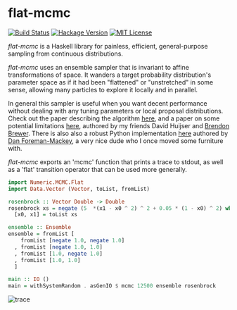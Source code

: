 # flat-mcmc

[![Build Status](https://secure.travis-ci.org/jtobin/flat-mcmc.png)](http://travis-ci.org/jtobin/flat-mcmc)
[![Hackage Version](https://img.shields.io/hackage/v/flat-mcmc.svg)](http://hackage.haskell.org/package/flat-mcmc)
[![MIT License](https://img.shields.io/badge/license-MIT-blue.svg)](https://github.com/jtobin/flat-mcmc/blob/master/LICENSE)

*flat-mcmc* is a Haskell library for painless, efficient, general-purpose
sampling from continuous distributions.

*flat-mcmc* uses an ensemble sampler that is invariant to affine
transformations of space.  It wanders a target probability distribution's
parameter space as if it had been "flattened" or "unstretched" in some sense,
allowing many particles to explore it locally and in parallel.

In general this sampler is useful when you want decent performance without
dealing with any tuning parameters or local proposal distributions.  Check out
the paper describing the algorithm
[here](http://msp.org/camcos/2010/5-1/camcos-v5-n1-p04-p.pdf), and a paper on
some potential limitations [here](http://arxiv.org/abs/1509.02230), authored
by my friends David Huijser and [Brendon
Brewer](https://www.stat.auckland.ac.nz/~brewer/).  There is also also a robust
Python implementation [here](http://dan.iel.fm/emcee/current/) authored by [Dan
Foreman-Mackey](http://dan.iel.fm), a very nice dude who I once moved some
furniture with.

*flat-mcmc* exports an 'mcmc' function that prints a trace to stdout, as well
as a 'flat' transition operator that can be used more generally.

``` haskell
import Numeric.MCMC.Flat
import Data.Vector (Vector, toList, fromList)

rosenbrock :: Vector Double -> Double
rosenbrock xs = negate (5  *(x1 - x0 ^ 2) ^ 2 + 0.05 * (1 - x0) ^ 2) where
  [x0, x1] = toList xs

ensemble :: Ensemble
ensemble = fromList [
    fromList [negate 1.0, negate 1.0]
  , fromList [negate 1.0, 1.0]
  , fromList [1.0, negate 1.0]
  , fromList [1.0, 1.0]
  ]

main :: IO ()
main = withSystemRandom . asGenIO $ mcmc 12500 ensemble rosenbrock
```

![trace](http://jtobin.ca/flat-mcmc/img/Rosenbrock_AIE.png)

